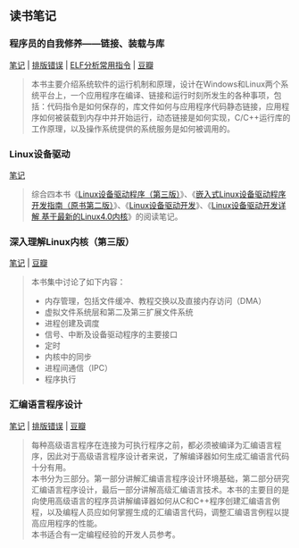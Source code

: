 ## 读书笔记

### 程序员的自我修养——链接、装载与库

[笔记](books/程序员的自我修养链接装载与库/notes.md) |
[排版错误](books/程序员的自我修养链接装载与库/layout_err.md) |
[ELF分析常用指令](books/程序员的自我修养链接装载与库/bin.md) |
[豆瓣](https://book.douban.com/subject/3652388/)

> 本书主要介绍系统软件的运行机制和原理，设计在Windows和Linux两个系统平台上，一个应用程序在编译、链接和运行时刻所发生的各种事项，包括：代码指令是如何保存的，库文件如何与应用程序代码静态链接，应用程序如何被装载到内存中并开始运行，动态链接是如何实现，C/C++运行库的工作原理，以及操作系统提供的系统服务是如何被调用的。

### Linux设备驱动

[笔记](books/linux-device-drivers/README.md)

> 综合四本书《[Linux设备驱动程序（第三版）](https://book.douban.com/subject/1420480/)》、《[嵌入式Linux设备驱动程序开发指南（原书第二版）](https://book.douban.com/subject/35514232/)》、《[Linux设备驱动开发](https://book.douban.com/subject/35375574/)》、《[Linux设备驱动开发详解 基于最新的Linux4.0内核](https://book.douban.com/subject/26600201/)》的阅读笔记。


### 深入理解Linux内核（第三版）

[笔记](books/understanding-the-linux-kernel-v3/notes.md) |
[豆瓣](https://book.douban.com/subject/2287506/)

> 本书集中讨论了如下内容：
> * 内存管理，包括文件缓冲、教程交换以及直接内存访问（DMA）
> * 虚拟文件系统层和第二及第三扩展文件系统
> * 进程创建及调度
> * 信号、中断及设备驱动程序的主要接口
> * 定时
> * 内核中的同步
> * 进程间通信（IPC）
> * 程序执行

### 汇编语言程序设计

[笔记](books/professional-assembly-language/README.md) |
[排版错误](books/professional-assembly-language/layout_err.md) |
[豆瓣](https://book.douban.com/subject/1446250/)

> 每种高级语言程序在连接为可执行程序之前，都必须被编译为汇编语言程序，因此对于高级语言程序设计者来说，了解编译器如何生成汇编语言代码十分有用。 \
> 本书分为三部分。第一部分讲解汇编语言程序设计环境基础，第二部分研究汇编语言程序设计，最后一部分讲解高级汇编语言技术。本书的主要目的是向使用高级语言的程序员讲解编译器如何从C和C++程序创建汇编语言例程，以及编程人员应如何掌握生成的汇编语言代码，调整汇编语言例程以提高应用程序的性能。 \
> 本书适合有一定编程经验的开发人员参考。
